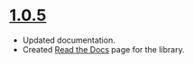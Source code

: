 # [1.0.5](https://www.github.com/rajakodumuri/replicon-handler/releases)
- Updated documentation.
- Created [Read the Docs](https://replicon-handler/readthedocs.io) page for the library.
